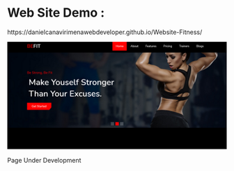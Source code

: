 <h1>Web Site Demo : </h1>

<p>https://danielcanavirimenawebdeveloper.github.io/Website-Fitness/</p>

<img src="images/imagen-1.png">

<p>Page Under Development</p>